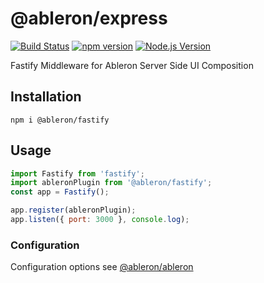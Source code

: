 # @ableron/express

[![Build Status](https://github.com/ableron/ableron-fastify/actions/workflows/test.yml/badge.svg)](https://github.com/ableron/ableron-fastify/actions/workflows/test.yml)
[![npm version](https://badge.fury.io/js/@ableron%2Ffastify.svg)](https://badge.fury.io/js/@ableron%2Ffastify)
[![Node.js Version](https://img.shields.io/badge/Node.js-19+-4EB1BA.svg)](https://nodejs.org/docs/latest-v19.x/api/)

Fastify Middleware for Ableron Server Side UI Composition

## Installation

```shell
npm i @ableron/fastify
```

## Usage

```js
import Fastify from 'fastify';
import ableronPlugin from '@ableron/fastify';
const app = Fastify();

app.register(ableronPlugin);
app.listen({ port: 3000 }, console.log);
```

### Configuration

Configuration options see [@ableron/ableron](https://github.com/ableron/ableron-js#configuration)
